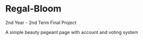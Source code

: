 # Regal-Bloom
2nd Year - 2nd Term Final Project

A simple beauty pegeant page with account and voting system
